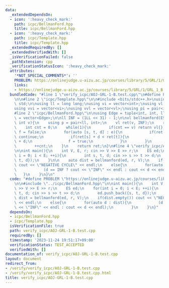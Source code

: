 ```yaml
---
data:
  _extendedDependsOn:
  - icon: ':heavy_check_mark:'
    path: icpc/BellmanFord.hpp
    title: icpc/BellmanFord.hpp
  - icon: ':heavy_check_mark:'
    path: icpc/Template.hpp
    title: icpc/Template.hpp
  _extendedRequiredBy: []
  _extendedVerifiedWith: []
  _isVerificationFailed: false
  _pathExtension: cpp
  _verificationStatusIcon: ':heavy_check_mark:'
  attributes:
    '*NOT_SPECIAL_COMMENTS*': ''
    PROBLEM: https://onlinejudge.u-aizu.ac.jp/courses/library/5/GRL/1/GRL_1_B
    links:
    - https://onlinejudge.u-aizu.ac.jp/courses/library/5/GRL/1/GRL_1_B
  bundledCode: "#line 1 \"verify_icpc/AOJ-GRL-1-B.test.cpp\"\n#define PROBLEM \"https://onlinejudge.u-aizu.ac.jp/courses/library/5/GRL/1/GRL_1_B\"\
    \n\n#line 2 \"icpc/Template.hpp\"\n\n#include <bits/stdc++.h>\nusing namespace\
    \ std;\n\nusing ll = long long;\nusing vi = vector<int>;\nusing vl = vector<ll>;\n\
    using vvi = vector<vi>;\nusing vvl = vector<vl>;\nusing pi = pair<int, int>;\n\
    #line 2 \"icpc/BellmanFord.hpp\"\n\nusing Edge = tuple<int, int, ll>;\nusing ES\
    \ = vector<Edge>;\n\nll INF = (1LL << 31) - 1;\n\nvl bellmanford(ES &e, int st,\
    \ int v){\n    using p = pair<ll, int>;\n    vl ret(v, INF);\n    ret[st] = 0;\n\
    \    int cnt = 0;\n    while(1){\n        if(cnt == v) return vl{};\n        bool\
    \ f = false;\n        for(auto [s, t, d] : e){\n            if(ret[s] == INF)\
    \ continue;\n            if(ret[s] + d < ret[t]){\n                ret[t] = ret[s]\
    \ + d;\n                f = true;\n            }\n        }\n        if(!f) break;\n\
    \        ++cnt;\n    }\n    return ret;\n}\n#line 4 \"verify_icpc/AOJ-GRL-1-B.test.cpp\"\
    \n\nint main(){\n    int V, E, r; cin >> V >> E >> r;\n    ES ed;\n    for(int\
    \ i = 0; i < E; ++i){\n        int s, t, d; cin >> s >> t >> d;\n        ed.push_back({s,\
    \ t, d});\n    }\n\n    auto dist = bellmanford(ed, r, V);\n    if(dist.empty())\
    \ cout << \"NEGATIVE CYCLE\" << endl;\n    else{\n        for(auto d : dist){\n\
    \            (d == INF ? cout << \"INF\" << endl : cout << d << endl);\n     \
    \   }\n    }\n}\n"
  code: "#define PROBLEM \"https://onlinejudge.u-aizu.ac.jp/courses/library/5/GRL/1/GRL_1_B\"\
    \n\n#include \"../icpc/BellmanFord.hpp\"\n\nint main(){\n    int V, E, r; cin\
    \ >> V >> E >> r;\n    ES ed;\n    for(int i = 0; i < E; ++i){\n        int s,\
    \ t, d; cin >> s >> t >> d;\n        ed.push_back({s, t, d});\n    }\n\n    auto\
    \ dist = bellmanford(ed, r, V);\n    if(dist.empty()) cout << \"NEGATIVE CYCLE\"\
    \ << endl;\n    else{\n        for(auto d : dist){\n            (d == INF ? cout\
    \ << \"INF\" << endl : cout << d << endl);\n        }\n    }\n}"
  dependsOn:
  - icpc/BellmanFord.hpp
  - icpc/Template.hpp
  isVerificationFile: true
  path: verify_icpc/AOJ-GRL-1-B.test.cpp
  requiredBy: []
  timestamp: '2023-11-24 19:51:17+09:00'
  verificationStatus: TEST_ACCEPTED
  verifiedWith: []
documentation_of: verify_icpc/AOJ-GRL-1-B.test.cpp
layout: document
redirect_from:
- /verify/verify_icpc/AOJ-GRL-1-B.test.cpp
- /verify/verify_icpc/AOJ-GRL-1-B.test.cpp.html
title: verify_icpc/AOJ-GRL-1-B.test.cpp
---
```

